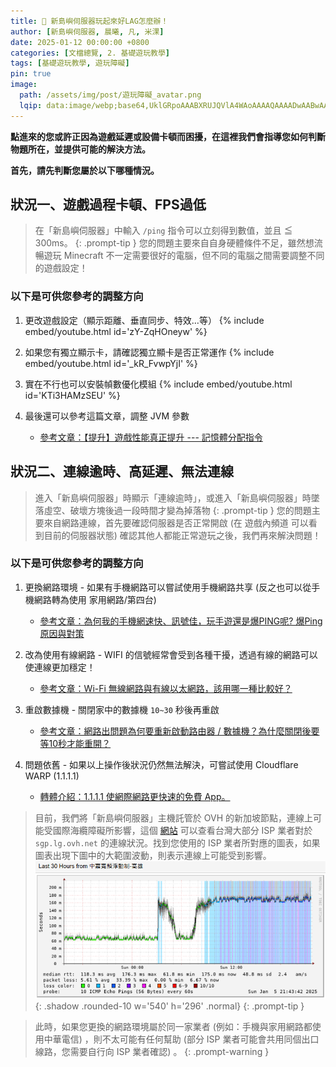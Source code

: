 ```yaml
---
title: 🐌 新島嶼伺服器玩起來好LAG怎麼辦！
author: [新島嶼伺服器, 晨曦, 凡, 米淉]
date: 2025-01-12 00:00:00 +0800
categories: [文檔總覽, 2. 基礎遊玩教學]
tags: [基礎遊玩教學, 遊玩障礙]
pin: true
image:
  path: /assets/img/post/遊玩障礙_avatar.png
  lqip: data:image/webp;base64,UklGRpoAAABXRUJQVlA4WAoAAAAQAAAADwAABwAAQUxQSDIAAAARL0AmbZurmr57yyIiqE8oiG0bejIYEQTgqiDA9vqnsUSI6H+oAERp2HZ65qP/VIAWAFZQOCBCAAAA8AEAnQEqEAAIAAVAfCWkAALp8sF8rgRgAP7o9FDvMCkMde9PK7euH5M1m6VWoDXf2FkP3BqV0ZYbO6NA/VFIAAAA
---
```


**點進來的您或許正因為遊戲延遲或設備卡頓而困擾，在這裡我們會指導您如何判斷物題所在，並提供可能的解決方法。**

**首先，請先判斷您屬於以下哪種情況。**

## 狀況一、遊戲過程卡頓、FPS過低
> 在「新島嶼伺服器」中輸入 `/ping` 指令可以立刻得到數值，並且 ≦ 300ms。
{: .prompt-tip }
您的問題主要來自自身硬體條件不足，雖然想流暢遊玩 Minecraft 不一定需要很好的電腦，但不同的電腦之間需要調整不同的遊戲設定！

### 以下是可供您參考的調整方向
1. 更改遊戲設定（顯示距離、垂直同步、特效…等）
   {% include embed/youtube.html id='zY-ZqHOneyw' %}

2. 如果您有獨立顯示卡，請確認獨立顯卡是否正常運作
   {% include embed/youtube.html id='_kR_FvwpYjI' %}

3. 實在不行也可以安裝幀數優化模組
   {% include embed/youtube.html id='KTi3HAMzSEU' %}

4. 最後還可以參考這篇文章，調整 JVM 參數
   - [參考文章：【提升】遊戲性能真正提升 --- 記憶體分配指令](https://forum.gamer.com.tw/Co.php?bsn=18673&sn=567818)
   

## 狀況二、連線逾時、高延遲、無法連線
> 進入「新島嶼伺服器」時顯示「連線逾時」，或進入「新島嶼伺服器」時墜落虛空、破壞方塊後過一段時間才變為掉落物
{: .prompt-tip }
您的問題主要來自網路連線，首先要確認伺服器是否正常開啟 (在 ⁠遊戲內頻道 可以看到目前的伺服器狀態) 確認其他人都能正常遊玩之後，我們再來解決問題！

### 以下是可供您參考的調整方向

1. 更換網路環境 - 如果有手機網路可以嘗試使用手機網路共享 (反之也可以從手機網路轉為使用 家用網路/第四台)
   - [參考文章：為何我的手機網速快、訊號佳，玩手遊還是爆PING呢? 爆Ping原因與對策](https://tel3c.tw/blog/post/30215)

2. 改為使用有線網路 - WIFI 的信號經常會受到各種干擾，透過有線的網路可以使連線更加穩定！
   - [參考文章：Wi-Fi 無線網路與有線以太網路，該用哪一種比較好？](https://blog.gtwang.org/tips/wi-fi-wireless-vs-ethernet-how-much-better-is-a-wired-connection/)

3. 重啟數據機 - 關閉家中的數據機 `10~30` 秒後再重啟
   - [參考文章：網路出問題為何要重新啟動路由器 / 數據機？為什麼關閉後要等10秒才能重開？](https://www.kocpc.com.tw/archives/470253)
  
4. 問題依舊 - 如果以上操作後狀況仍然無法解決，可嘗試使用 Cloudflare WARP (1.1.1.1)
   - [轉體介紹：1.1.1.1 使網際網路更快速的免費 App。](https://one.one.one.one/zh-Hant/)

> 目前，我們將「新島嶼伺服器」主機託管於 OVH 的新加坡節點，連線上可能受國際海纜障礙所影響，這個 [網站](https://smokeping.fast-line.tw/?target=Hosting.OVH.SG) 可以查看台灣大部分 ISP 業者對於 `sgp.lg.ovh.net` 的連線狀況。找到您使用的 ISP 業者所對應的圖表，如果圖表出現下圖中的大範圍波動，則表示連線上可能受到影響。
![Desktop View](/assets/img/post/遊玩障礙_001.png){: .shadow .rounded-10 w='540' h='296' .normal}
{: .prompt-tip }

> 此時，如果您更換的網路環境屬於同一家業者 (例如：手機與家用網路都使用中華電信) ，則不太可能有任何幫助 (部分 ISP 業者可能會共用同個出口線路，您需要自行向 ISP 業者確認) 。
{: .prompt-warning }
